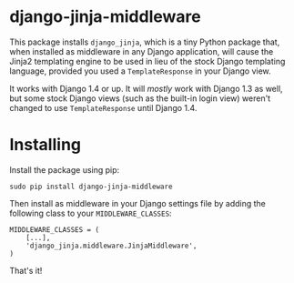 django-jinja-middleware
=======================

This package installs `django_jinja`, which is a tiny Python package that,
when installed as middleware in any Django application, will cause the Jinja2
templating engine to be used in lieu of the stock Django templating language,
provided you used a `TemplateResponse` in your Django view.

It works with Django 1.4 or up. It will *mostly* work with Django 1.3 as well,
but some stock Django views (such as the built-in login view) weren't changed
to use `TemplateResponse` until Django 1.4.


Installing
==========

Install the package using pip:

    sudo pip install django-jinja-middleware
    
Then install as middleware in your Django settings file by
adding the following class to your `MIDDLEWARE_CLASSES`:

    MIDDLEWARE_CLASSES = (
        [...],
        'django_jinja.middleware.JinjaMiddleware',
    )
    
That's it!